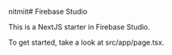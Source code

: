nitmiit# Firebase Studio

This is a NextJS starter in Firebase Studio.

To get started, take a look at src/app/page.tsx.
